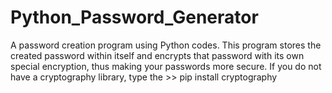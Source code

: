 # Python_Password_Generator
A password creation program using Python codes. This program stores the created password within itself and encrypts that password with its own special encryption, thus making your passwords more secure.
If you do not have a cryptography library, type the >> pip install cryptography 
